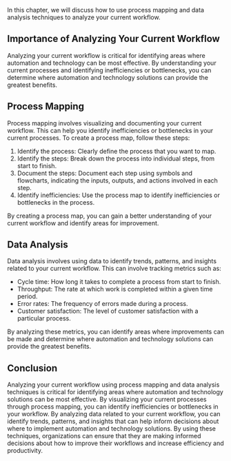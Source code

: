 
In this chapter, we will discuss how to use process mapping and data analysis techniques to analyze your current workflow.

Importance of Analyzing Your Current Workflow
---------------------------------------------

Analyzing your current workflow is critical for identifying areas where automation and technology can be most effective. By understanding your current processes and identifying inefficiencies or bottlenecks, you can determine where automation and technology solutions can provide the greatest benefits.

Process Mapping
---------------

Process mapping involves visualizing and documenting your current workflow. This can help you identify inefficiencies or bottlenecks in your current processes. To create a process map, follow these steps:

1. Identify the process: Clearly define the process that you want to map.
2. Identify the steps: Break down the process into individual steps, from start to finish.
3. Document the steps: Document each step using symbols and flowcharts, indicating the inputs, outputs, and actions involved in each step.
4. Identify inefficiencies: Use the process map to identify inefficiencies or bottlenecks in the process.

By creating a process map, you can gain a better understanding of your current workflow and identify areas for improvement.

Data Analysis
-------------

Data analysis involves using data to identify trends, patterns, and insights related to your current workflow. This can involve tracking metrics such as:

* Cycle time: How long it takes to complete a process from start to finish.
* Throughput: The rate at which work is completed within a given time period.
* Error rates: The frequency of errors made during a process.
* Customer satisfaction: The level of customer satisfaction with a particular process.

By analyzing these metrics, you can identify areas where improvements can be made and determine where automation and technology solutions can provide the greatest benefits.

Conclusion
----------

Analyzing your current workflow using process mapping and data analysis techniques is critical for identifying areas where automation and technology solutions can be most effective. By visualizing your current processes through process mapping, you can identify inefficiencies or bottlenecks in your workflow. By analyzing data related to your current workflow, you can identify trends, patterns, and insights that can help inform decisions about where to implement automation and technology solutions. By using these techniques, organizations can ensure that they are making informed decisions about how to improve their workflows and increase efficiency and productivity.
